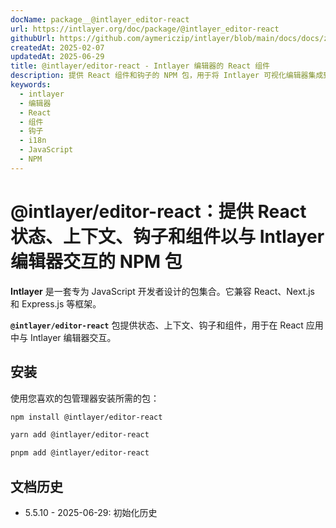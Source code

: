 ```yaml
---
docName: package__@intlayer_editor-react
url: https://intlayer.org/doc/package/@intlayer_editor-react
githubUrl: https://github.com/aymericzip/intlayer/blob/main/docs/docs/zh/packages/@intlayer/editor-react/index.md
createdAt: 2025-02-07
updatedAt: 2025-06-29
title: @intlayer/editor-react - Intlayer 编辑器的 React 组件
description: 提供 React 组件和钩子的 NPM 包，用于将 Intlayer 可视化编辑器集成到 React 应用中，实现国际化。
keywords:
  - intlayer
  - 编辑器
  - React
  - 组件
  - 钩子
  - i18n
  - JavaScript
  - NPM
---
```


# @intlayer/editor-react：提供 React 状态、上下文、钩子和组件以与 Intlayer 编辑器交互的 NPM 包

**Intlayer** 是一套专为 JavaScript 开发者设计的包集合。它兼容 React、Next.js 和 Express.js 等框架。

**`@intlayer/editor-react`** 包提供状态、上下文、钩子和组件，用于在 React 应用中与 Intlayer 编辑器交互。

## 安装

使用您喜欢的包管理器安装所需的包：

```bash
npm install @intlayer/editor-react
```

```bash
yarn add @intlayer/editor-react
```

```bash
pnpm add @intlayer/editor-react
```

## 文档历史

- 5.5.10 - 2025-06-29: 初始化历史
